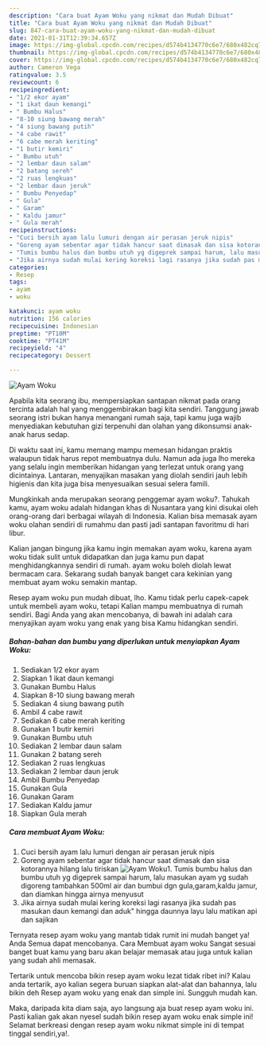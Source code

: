 ```yaml
---
description: "Cara buat Ayam Woku yang nikmat dan Mudah Dibuat"
title: "Cara buat Ayam Woku yang nikmat dan Mudah Dibuat"
slug: 847-cara-buat-ayam-woku-yang-nikmat-dan-mudah-dibuat
date: 2021-01-31T12:39:34.657Z
image: https://img-global.cpcdn.com/recipes/d574b4134770c6e7/680x482cq70/ayam-woku-foto-resep-utama.jpg
thumbnail: https://img-global.cpcdn.com/recipes/d574b4134770c6e7/680x482cq70/ayam-woku-foto-resep-utama.jpg
cover: https://img-global.cpcdn.com/recipes/d574b4134770c6e7/680x482cq70/ayam-woku-foto-resep-utama.jpg
author: Cameron Vega
ratingvalue: 3.5
reviewcount: 6
recipeingredient:
- "1/2 ekor ayam"
- "1 ikat daun kemangi"
- " Bumbu Halus"
- "8-10 siung bawang merah"
- "4 siung bawang putih"
- "4 cabe rawit"
- "6 cabe merah keriting"
- "1 butir kemiri"
- " Bumbu utuh"
- "2 lembar daun salam"
- "2 batang sereh"
- "2 ruas lengkuas"
- "2 lembar daun jeruk"
- " Bumbu Penyedap"
- " Gula"
- " Garam"
- " Kaldu jamur"
- " Gula merah"
recipeinstructions:
- "Cuci bersih ayam lalu lumuri dengan air perasan jeruk nipis"
- "Goreng ayam sebentar agar tidak hancur saat dimasak dan sisa kotorannya hilang lalu tiriskan"
- "Tumis bumbu halus dan bumbu utuh yg digeprek sampai harum, lalu masukan ayam yg sudah digoreng tambahkan 500ml air dan bumbui dgn gula,garam,kaldu jamur, dan diamkan hingga airnya menyusut"
- "Jika airnya sudah mulai kering koreksi lagi rasanya jika sudah pas masukan daun kemangi dan aduk&#34; hingga daunnya layu lalu matikan api dan sajikan"
categories:
- Resep
tags:
- ayam
- woku

katakunci: ayam woku 
nutrition: 156 calories
recipecuisine: Indonesian
preptime: "PT10M"
cooktime: "PT41M"
recipeyield: "4"
recipecategory: Dessert

---
```



![Ayam Woku](https://img-global.cpcdn.com/recipes/d574b4134770c6e7/680x482cq70/ayam-woku-foto-resep-utama.jpg)

Apabila kita seorang ibu, mempersiapkan santapan nikmat pada orang tercinta adalah hal yang menggembirakan bagi kita sendiri. Tanggung jawab seorang istri bukan hanya menangani rumah saja, tapi kamu juga wajib menyediakan kebutuhan gizi terpenuhi dan olahan yang dikonsumsi anak-anak harus sedap.

Di waktu  saat ini, kamu memang mampu memesan hidangan praktis walaupun tidak harus repot membuatnya dulu. Namun ada juga lho mereka yang selalu ingin memberikan hidangan yang terlezat untuk orang yang dicintainya. Lantaran, menyajikan masakan yang diolah sendiri jauh lebih higienis dan kita juga bisa menyesuaikan sesuai selera famili. 



Mungkinkah anda merupakan seorang penggemar ayam woku?. Tahukah kamu, ayam woku adalah hidangan khas di Nusantara yang kini disukai oleh orang-orang dari berbagai wilayah di Indonesia. Kalian bisa memasak ayam woku olahan sendiri di rumahmu dan pasti jadi santapan favoritmu di hari libur.

Kalian jangan bingung jika kamu ingin memakan ayam woku, karena ayam woku tidak sulit untuk didapatkan dan juga kamu pun dapat menghidangkannya sendiri di rumah. ayam woku boleh diolah lewat bermacam cara. Sekarang sudah banyak banget cara kekinian yang membuat ayam woku semakin mantap.

Resep ayam woku pun mudah dibuat, lho. Kamu tidak perlu capek-capek untuk membeli ayam woku, tetapi Kalian mampu membuatnya di rumah sendiri. Bagi Anda yang akan mencobanya, di bawah ini adalah cara menyajikan ayam woku yang enak yang bisa Kamu hidangkan sendiri.

<!--inarticleads1-->

##### Bahan-bahan dan bumbu yang diperlukan untuk menyiapkan Ayam Woku:

1. Sediakan 1/2 ekor ayam
1. Siapkan 1 ikat daun kemangi
1. Gunakan  Bumbu Halus
1. Siapkan 8-10 siung bawang merah
1. Sediakan 4 siung bawang putih
1. Ambil 4 cabe rawit
1. Sediakan 6 cabe merah keriting
1. Gunakan 1 butir kemiri
1. Gunakan  Bumbu utuh
1. Sediakan 2 lembar daun salam
1. Gunakan 2 batang sereh
1. Sediakan 2 ruas lengkuas
1. Sediakan 2 lembar daun jeruk
1. Ambil  Bumbu Penyedap
1. Gunakan  Gula
1. Gunakan  Garam
1. Sediakan  Kaldu jamur
1. Siapkan  Gula merah




<!--inarticleads2-->

##### Cara membuat Ayam Woku:

1. Cuci bersih ayam lalu lumuri dengan air perasan jeruk nipis
1. Goreng ayam sebentar agar tidak hancur saat dimasak dan sisa kotorannya hilang lalu tiriskan
<img src="https://img-global.cpcdn.com/steps/8fef22b56b0aecf1/160x128cq70/ayam-woku-langkah-memasak-2-foto.jpg" alt="Ayam Woku">1. Tumis bumbu halus dan bumbu utuh yg digeprek sampai harum, lalu masukan ayam yg sudah digoreng tambahkan 500ml air dan bumbui dgn gula,garam,kaldu jamur, dan diamkan hingga airnya menyusut
1. Jika airnya sudah mulai kering koreksi lagi rasanya jika sudah pas masukan daun kemangi dan aduk&#34; hingga daunnya layu lalu matikan api dan sajikan




Ternyata resep ayam woku yang mantab tidak rumit ini mudah banget ya! Anda Semua dapat mencobanya. Cara Membuat ayam woku Sangat sesuai banget buat kamu yang baru akan belajar memasak atau juga untuk kalian yang sudah ahli memasak.

Tertarik untuk mencoba bikin resep ayam woku lezat tidak ribet ini? Kalau anda tertarik, ayo kalian segera buruan siapkan alat-alat dan bahannya, lalu bikin deh Resep ayam woku yang enak dan simple ini. Sungguh mudah kan. 

Maka, daripada kita diam saja, ayo langsung aja buat resep ayam woku ini. Pasti kalian gak akan nyesel sudah bikin resep ayam woku enak simple ini! Selamat berkreasi dengan resep ayam woku nikmat simple ini di tempat tinggal sendiri,ya!.

